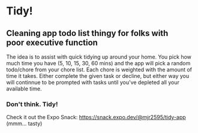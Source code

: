 # Tidy!

## Cleaning app todo list thingy for folks with poor executive function

The idea is to assist with quick tidying up around your home. You pick how much time you have (5, 10, 15, 30, 60 mins) and the app will pick a random todo/chore from your chore list. Each chore is weighted with the amount of time it takes. Either complete the given task or decline, but either way you will continnue to be prompted with tasks until you've depleted all your available time.

### Don't think. Tidy!

Check it out the Expo Snack:
https://snack.expo.dev/@mjr2595/tidy-app (mmm... tasty)

